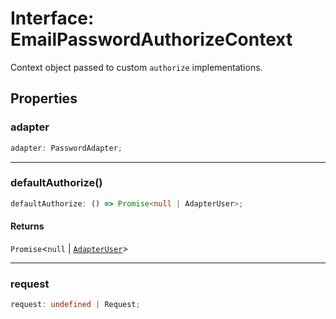 # Interface: EmailPasswordAuthorizeContext

Context object passed to custom `authorize` implementations.

## Properties

### adapter

```ts
adapter: PasswordAdapter;
```

***

### defaultAuthorize()

```ts
defaultAuthorize: () => Promise<null | AdapterUser>;
```

#### Returns

`Promise`\<`null` \| [`AdapterUser`](Interface.AdapterUser.md)\>

***

### request

```ts
request: undefined | Request;
```
